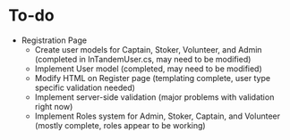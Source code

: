 # To-do

* Registration Page
  * Create user models for Captain, Stoker, Volunteer, and Admin (completed in InTandemUser.cs, may need to be modified)
  * Implement User model (completed, may need to be modified)
  * Modify HTML on Register page (templating complete, user type specific validation needed)
  * Implement server-side validation (major problems with validation right now)
  * Implement Roles system for Admin, Stoker, Captain, and Volunteer (mostly complete, roles appear to be working)
